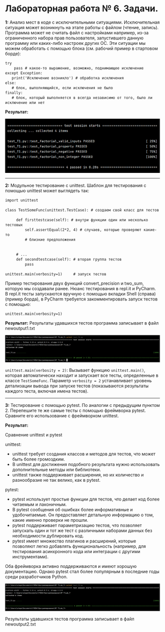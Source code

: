 # Лабораторная работа № 6. Задачи.
**1:** Анализ мест в коде с исключительными ситуациями. Исключительная ситуация может возникнуть на этапе работы с файлом (чтение, запись). Программа может не считать файл с настройками например, из-за ограниченного набора прав пользователя, запустившего данную программу или каких-либо настроек других ОС. Эти ситуации мы можем обработать с помощью блока (см. рабочий пример в стартовом борде):
```
try
    pass # какое-то выражение, возможно, поднимающее исключение  
except Exception:
   print('Исключение возникло') # обработка исключения 
else:
   # блок, выполняющийся, если исключения не было
finally:
   # блок, который выполняется в всегда независимо от того, было ли исключение или нет
```

**Результат:**

![Лабораторная работа 7. Задание 1](https://github.com/Stepanova-Anna/Programming-2/blob/main/img/LR7_T1.png)



---
**2:** Модульное тестирование с unittest. Шаблон для тестирования с помощью unittest может выглядеть так:
```
import unittest

class TestSomeFunc(unittest.TestCase): # создаем свой класс для тестов

     def firsttestcase(self): # внутри функции один или несколько тестовых
         self.assertEqual(2*2, 4) # случаев, которые проверяют какие-то 
         # близкие предположения
         

     # ...
     def secondtestcase(self): # вторая группа тестов
         pass

unittest.main(verbosity=1)     # запуск тестов
```
Пример тестирования двух функций convert_precision и two_sum, которую мы создавали ранее. Нюанс тестирования в repl.it и PyCharm. В repl.it  тесты запускаются вручную с помощью вкладки Shell (справа) (пример борда), в PyCharm требуется закомментировать запуск тестов с помощью: 
```
unittest.main(verbosity=1)
```

**Результат:**
Результаты удавшихся тестов программа записывает в файл newoutput1.txt

![Лабораторная работа 7. Задание 2](https://github.com/Stepanova-Anna/Programming-2/blob/main/img/LR7_T2.png)

`unittest.main(verbosity = 2)`: Вызывает функцию `unittest.main()`, которая автоматически находит и запускает все тесты, определенные в классе `TestSomeFunc`. Параметр `verbosity = 2` устанавливает уровень детализации вывода при запуске тестов (показываются результаты каждого теста, включая имена тестов).

---
**3:** Тестирование с помощью pytest. По аналогии с предыдущим пунктом 2. Перепешите те же самые тесты с помощью фреймворка pytest. Сравните его использование с фреймворком unittest.

**Результат:**

Сравнение unittest и pytest

unittest:

- unittest требует создания классов и методов для тестов, что может быть более громоздким.
- В unittest для достижения подобного результата нужно использовать дополнительные методы или библиотеки.
- unittest также поддерживает расширения, но их количество и разнообразие не так велико, как в pytest.
  
pytest:

- pytest использует простые функции для тестов, что делает код более читаемым и лаконичным.
- В pytest сообщения об ошибках более информативные и удобочитаемые. Он предоставляет детальную информацию о том, какие именно проверки не прошли.
- pytest поддерживает параметризацию тестов, что позволяет запускать один и тот же тест с различными наборами данных без необходимости дублировать код.
- pytest имеет множество плагинов и расширений, которые позволяют легко добавлять функциональность (например, для тестирования асинхронного кода или интеграции с другими инструментами).

Оба фреймворка активно поддерживаются и имеют хорошую документацию. Однако pytest стал более популярным в последние годы среди разработчиков Python.

![Лабораторная работа 7. Задание 3](https://github.com/Stepanova-Anna/Programming-2/blob/main/img/LR7_T3.png)

Результаты удавшихся тестов программа записывает в файл newoutput2.txt



 




